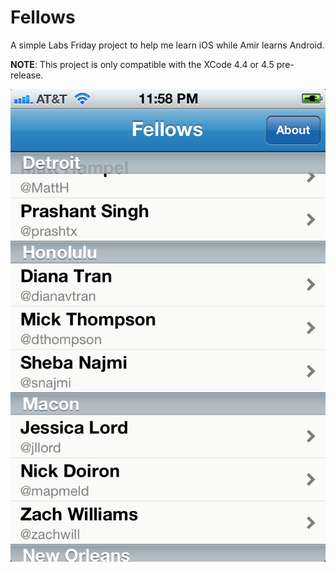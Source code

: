 Fellows
=======

A simple Labs Friday project to help me learn iOS while Amir learns Android.

**NOTE**: This project is only compatible with the XCode 4.4 or 4.5 pre-release.

![Fellows screenshot](https://github.com/codeforamerica/fellow_list/raw/master/screenshot.png)
